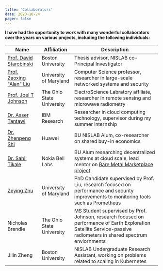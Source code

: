 ```yaml
---
title: 'Collaborators'
date: 2023-10-24
pager: false
---
```


**I have had the opportunity to work with many wonderful collaborators over the years on various projects, including the following individuals:**
      
| Name  |  Affiliation | Description |
|---|---|---|
| [Prof. David Starobinski](https://people.bu.edu/staro/) |  Boston University | Thesis advisor, NISLAB co-Principal Investigator  |
| [Prof. Zaoxing "Alan" Liu](https://zaoxing.github.io/)  |  University of Maryland | Computer Science professor, researcher in large-scale networked systems and security  |
| [Prof. Joel T Johnson](https://ece.osu.edu/johnson-joel) | The Ohio State University  | ElectroScience Labratory affiliate, researcher in remote sensing and microwave radiometry |
| [Dr. Asser Tantawi](https://www.linkedin.com/in/assertantawi/) | IBM Research |  Researcher in cloud computing technology, supervisor during my summer internship |
| [Dr. Zhenpeng Shi](https://www.linkedin.com/in/zpshi12/) | Huawei |  BU NISLAB Alum, co-researcher on shared buy-in economics |
| [Dr. Sahil Tikale](https://www.linkedin.com/in/sahiltikale/) | Nokia Bell Labs | BU Alum researching decentralized systems at cloud scale, lead mentor on [Bare Metal Marketplace project](https://github.com/BU-CLOUD-S20/A-Bare-Metal-Marketplace) |
| [Zeying Zhu](https://zzylol.github.io/) | University of Maryland | PhD Candidate supervised by Prof. Liu, research focused on performance and security improvements to monitoring tools such as Prometheus |
| Nicholas Brendle | The Ohio State University | MS Student supervised by Prof. Johnson, research focused on performance of Earth Exploration Satellite Service-passive radiometers in shared spectrum enviornments |
| Jilin Zheng | Boston University |  NISLAB Undergraduate Research Assistant, working on problems related to scaling in Kubernetes |
      